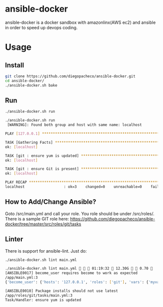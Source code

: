 # ansible-docker

ansible-docker is a docker sandbox with amazonlinx(AWS ec2) and ansible in order to speed up devops coding.

# Usage

## Install
```bash
git clone https://github.com/diegopacheco/ansible-docker.git
cd ansible-docker/
./ansible-docker.sh bake
```

## Run
```bash
./ansible-docker.sh run
```
```bash
./ansible-docker.sh run
 [WARNING]: Found both group and host with same name: localhost

PLAY [127.0.0.1] ***************************************************************

TASK [Gathering Facts] *********************************************************
ok: [localhost]

TASK [git : ensure yum is updated] *********************************************
ok: [localhost]

TASK [git : ensure Git is present] *********************************************
ok: [localhost]

PLAY RECAP *********************************************************************
localhost                  : ok=3    changed=0    unreachable=0    failed=0  
```

## How to Add/Change Ansible?

Goto /src/main.yml and call your role. You role should be under /src/roles/. <BR>
There is a sample GIT role here: https://github.com/diegopacheco/ansible-docker/tree/master/src/roles/git/tasks

## Linter

There is support for ansible-lint. Just do:
```bash
./ansible-docker.sh lint main.yml
```
```bash
./ansible-docker.sh lint main.yml    01:19:32  12.30G   0.70   
[ANSIBLE0017] become_user requires become to work as expected
/app/main.yml:3
{'become_user': {'hosts': '127.0.0.1', 'roles': ['git'], 'vars': {'myvar': 10, '__file__': '/app/main.yml', '__line__': 6}, 'become_user': 'root', '__file__': '/app/main.yml', '__line__': 3}}

[ANSIBLE0010] Package installs should not use latest
/app/roles/git/tasks/main.yml:3
Task/Handler: ensure yum is updated
```
